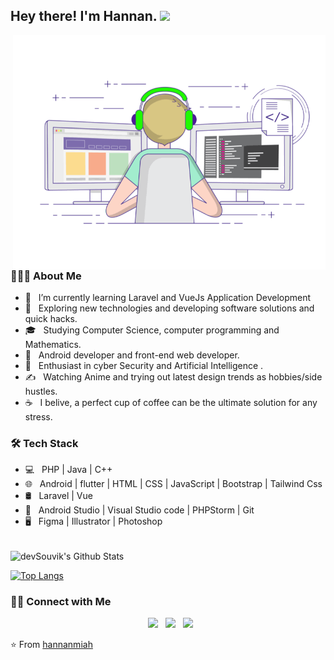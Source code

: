 <h2> Hey there! I'm Hannan. <img src="https://github.com/souvikguria98/souvikguria98/blob/master/Hi.gif" width="25"></h2>
<img align="right" alt="GIF" src="https://raw.githubusercontent.com/devSouvik/devSouvik/master/gif3.gif" width="500"/>

<h3> 👨🏻‍💻 About Me </h3>

- 🔭 &nbsp; I’m currently learning Laravel and VueJs Application Development
- 🤔 &nbsp; Exploring new technologies and developing software solutions and quick hacks.
- 🎓 &nbsp; Studying Computer Science, computer programming and Mathematics.
- 💼 &nbsp; Android developer and front-end web developer.
- 🌱 &nbsp; Enthusiast in cyber Security and Artificial Intelligence .
- ✍️ &nbsp; Watching Anime and trying out latest design trends as hobbies/side hustles.
- ☕ &nbsp; I belive, a perfect cup of coffee can be the ultimate solution for any stress. 

<h3>🛠 Tech Stack</h3>

- 💻 &nbsp; PHP | Java | C++  
- 🌐 &nbsp; Android | flutter | HTML | CSS | JavaScript | Bootstrap | Tailwind Css
- 🛢 &nbsp; Laravel | Vue 
- 🔧 &nbsp; Android Studio | Visual Studio code | PHPStorm | Git
- 🖥 &nbsp; Figma | Illustrator | Photoshop 

<br>

<img align="center" src="https://github-readme-stats.vercel.app/api?username=hannanmiah&include_all_commits=true&count_private=true&show_icons=true&line_height=20&title_color=7A7ADB&icon_color=2234AE&text_color=D3D3D3&bg_color=0,000000,130F40" alt="devSouvik's Github Stats">

</br>

[![Top Langs](https://github-readme-stats.vercel.app/api/top-langs/?username=hannanmiah&layout=compact&text_color=daf7dc&bg_color=151515)](https://github.com/hannanmiah/github-readme-stats)


<h3> 🤝🏻 Connect with Me </h3>

<p align="center">
&nbsp; <a href="https://fb.me/dark.d3vi1" target="_blank" rel="noopener noreferrer"><img src="https://img.icons8.com/plasticine/100/000000/facebook.png" width="50" /></a>  
&nbsp; <a href="https://www.linkedin.com/in/hannan-miah-57433a152/" target="_blank" rel="noopener noreferrer"><img src="https://img.icons8.com/plasticine/100/000000/linkedin.png" width="50" /></a>
&nbsp; <a href="mailto:hannanhridoy@gmail.com" target="_blank" rel="noopener noreferrer"><img src="https://img.icons8.com/plasticine/100/000000/gmail.png"  width="50" /></a>
</p>

⭐️ From [hannanmiah](https://github.com/hannanmiah)
